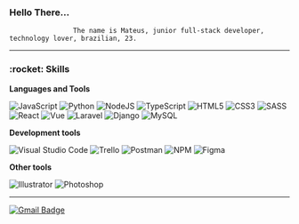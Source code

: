 <h3>Hello There...</h3>

                    The name is Mateus, junior full-stack developer, technology lover, brazilian, 23.

---
<h3>:rocket: Skills</h3>

**Languages and Tools**

  ![JavaScript](https://img.shields.io/badge/-JavaScript-333333?style=flat&logo=javascript)
  ![Python](https://img.shields.io/badge/-Python-333333?style=flat&logo=python)
  ![NodeJS](https://img.shields.io/badge/-Node.JS-333333?style=flat&logo=Node.JS)
  ![TypeScript](https://img.shields.io/badge/-TypeScript-333333?style=flat&logo=typescript)
  ![HTML5](https://img.shields.io/badge/-HTML5-333333?style=flat&logo=HTML5)
  ![CSS3](https://img.shields.io/badge/-CSS3-333333?style=flat&logo=CSS3&logoColor=1572B6)
  ![SASS](https://img.shields.io/badge/-SASS-333333?style=flat&logo=SASS)
  ![React](https://img.shields.io/badge/-React-333333?style=flat&logo=react)
  ![Vue](https://img.shields.io/badge/-Vue-333333?style=flat&logo=vue.js)
  ![Laravel](https://img.shields.io/badge/-Laravel-333333?style=flat&logo=laravel)
  ![Django](https://img.shields.io/badge/-Django-333333?style=flat&logo=django)
  ![MySQL](https://img.shields.io/badge/-MySQL-333333?style=flat&logo=MySQL)


**Development tools**

  ![Visual Studio Code](https://img.shields.io/badge/-Visual%20Studio%20Code-333333?style=flat&logo=visual-studio-code&logoColor=007ACC)
  ![Trello](https://img.shields.io/badge/-Trello-333333?style=flat&logo=trello&logoColor=007ACC)
  ![Postman](https://img.shields.io/badge/-Postman-333333?style=flat&logo=postman)
  ![NPM](https://img.shields.io/badge/-NPM-333333?style=flat&logo=npm)
  ![Figma](https://img.shields.io/badge/-Figma-333333?style=flat&logo=figma)


**Other tools**

  ![Illustrator](https://img.shields.io/badge/-Adobe%20Illustrator-333333?style=flat&logo=Adobe%20Illustrator)
  ![Photoshop](https://img.shields.io/badge/-Adobe%20Photoshop-333333?style=flat&logo=Adobe%20Photoshop)


  ---

[![Gmail Badge](https://img.shields.io/badge/-matthelink.rm.rf@gmail.com-006bed?style=flat&logo=Gmail&logoColor=white&link=mailto:matthelink.rm.rf@gmail.dev)](mailto:matthelink.rm.rf@gmail.dev)

